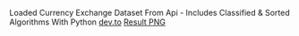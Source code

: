 Loaded Currency Exchange Dataset From Api - Includes Classified & Sorted Algorithms With Python
[dev.to](https://dev.to/alicanakca_/currency-exchange-dataset-classification-sorting-and-data-visualization-42nd)
[Result PNG](https://drive.google.com/file/d/1HNkm0pFK8mvwc57PgHz-CHw1d-R9RXBG/view?usp=sharing)

